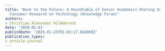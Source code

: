```yaml
---
title: 'Back to the Future: A Roundtable of Senior Academics Sharing Insights from
  Consumer Research on Technology (Knowledge Forum)'
authors:
- Christian Alexander Hildebrand
date: '2020-01-01'
publishDate: '2025-01-25T01:03:17.042860Z'
publication_types:
- article-journal
---
```

